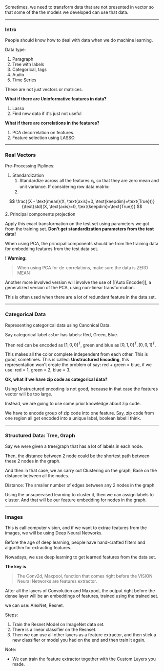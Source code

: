 Sometimes, we need to transform data that are not presented in vector so that some of the the models we developed can use that data. 


---
### **Intro**

People should know how to deal with data when we do machine learning. 

Data type: 
1. Paragraph 
2. Tree with labels
3. Categorical, tags
4. Audio 
5. Time Series

These are not just vectors or matrices. 

**What if there are Uninformative features in data?**

1. Lasso
2. Find new data if it's just not useful


**What if there are correlations in the features?**

1. PCA decorrelation on features. 
2. Feature selection using LASSO. 


---
### **Real Vectors**

Pre-Processing Piplines: 

1. Standardization 
   1. Standardize across all the features $x_i$, so that they are zero mean and unit variance. If considering row data matrix: 
   2. 
$$
    \frac{(X - \text{mean}(X, \text{axis}=0, \text{keepdim}=\text{True}))}{\text{std}(X, \text{axis}=0, \text{keepdim}=\text{True})}
$$
2. Principal components projection 

Apply this exact transformation on the test set using parameters we got from the training set. **Don't get standardization parameters from the test data!** 

When using PCA, the principal components should be from the training data for embedding features from the test data set. 

! **Warning:** 

> When using PCA for de-correlations, make sure the data is ZERO MEAN

Another more involved version will involve the use of [[Auto Encoder]], a generalized version of the PCA, using non-linear transformation. 

This is often used when there are a lot of redundant feature
in the data set. 

---
### **Categorical Data**

Representing categorical data using Canonical Data. 

Say categorical label `color` has labels: Red, Green, Blue. 

Then red can be encoded as $[1, 0, 0]^T$, green and blue as $[0, 1, 0]^T, [0, 0, 1]^T$. 

This makes all the color complete independent from each other. This is good, sometimes. This is called: **Unstructured Encoding**, this representation won't create the problem of say: red + green = blue, if we use: red = 1, green = 2, blue = 3. 

**Ok, what if we have zip code as categorical data?**

Using Unstructured encoding is not good, because in that case the features vector will be too large. 

Instead, we are going to use some prior knowledge about zip code. 

We have to encode group of zip code into one feature. Say, zip code from one region all get encoded into a unique label, boolean label I think. 

---
### **Structured Data: Tree, Graph**

Say we were given a tree/graph that has a lot of labels in each node. 

Then, the distance between 2 node could be the shortest path between these 2 nodes in the graph. 

And then in that case, we an carry out Clustering on the graph, Base on the distance between all the nodes. 

Distance: The smaller number of edges between any 2 nodes in the graph. 

Using the unsupervised learning to cluster it, then we can assign labels to cluster. And that will be our feature embedding for nodes in the graph. 


---
### **Images**

This is call computer vision, and if we want to extrac features from the images, we will be using Deep Neural Networks. 

Before the age of deep learning, people have hand-crafted filters and algorithm for extracting features. 

Nowadays, we use deep learning to get learned features from the data set. 

**The key is**

> The Conv2d, Maxpool, function that comes right before the VISION Neural Networks are features extractor. 

After all the layers of Convolution and Maxpool, the output right before the dense layer will be an embeddings of features, trained using the trained set. 

we can use: AlexNet, Resnet. 

Steps: 
1. Train the Resnet Model on ImageNet data set. 
2. There is a linear classifier on the Resnset. 
3. Then we can use all other layers as a feature extractor, and then stick a new classifier or model you had on the end and then train it again. 

Note: 

* We can train the feature extractor together with the Custom Layers you made. 